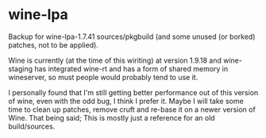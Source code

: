 # wine-lpa

Backup for wine-lpa-1.7.41 sources/pkgbuild (and some unused (or borked) patches, not to be applied).

Wine is currently (at the time of this wiriting) at version 1.9.18 and wine-staging has integrated wine-rt and has a form of shared memory in wineserver, so must people would probably tend to use it.

I personally found that I'm still getting better performance out of this version of wine, even with the odd bug, I think I prefer it. Maybe I will take some time to clean up patches, remove cruft and re-base it on a newer version of Wine. That being said; This is mostly just a reference for an old build/sources.
